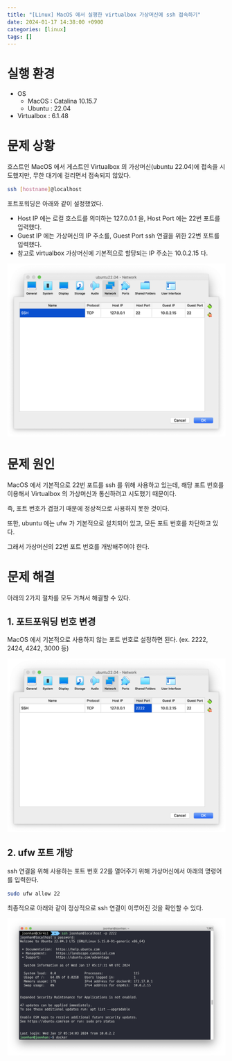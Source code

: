 ```yaml
---
title: "[Linux] MacOS 에서 실행한 virtualbox 가상머신에 ssh 접속하기"
date: 2024-01-17 14:38:00 +0900
categories: [linux]
tags: []
---
```


# 실행 환경

- OS
  - MacOS : Catalina 10.15.7
  - Ubuntu : 22.04
- Virtualbox : 6.1.48

# 문제 상황

호스트인 MacOS 에서 게스트인 Virtualbox 의 가상머신(ubuntu 22.04)에 접속을 시도했지만, 무한 대기에 걸리면서 접속되지 않았다.

```bash
ssh [hostname]@localhost
```

포트포워딩은 아래와 같이 설정했었다.

- Host IP 에는 로컬 호스트를 의미하는 127.0.0.1 을, Host Port 에는 22번 포트를 입력했다.
- Guest IP 에는 가상머신의 IP 주소를, Guest Port ssh 연결을 위한 22번 포트를 입력했다.
- 참고로 virtualbox 가상머신에 기본적으로 할당되는 IP 주소는 10.0.2.15 다.

![1.png](/assets/images/2024/2024-01-17-virtualbox-ssh-connection-with-macos/1.png)

# 문제 원인

MacOS 에서 기본적으로 22번 포트를 ssh 를 위해 사용하고 있는데, 해당 포트 번호를 이용해서 Virtualbox 의 가상머신과 통신하려고 시도했기 때문이다.

즉, 포트 번호가 겹쳤기 때문에 정상적으로 사용하지 못한 것이다.

또한, ubuntu 에는 ufw 가 기본적으로 설치되어 있고, 모든 포트 번호를 차단하고 있다.

그래서 가상머신의 22번 포트 번호를 개방해주어야 한다.

# 문제 해결

아래의 2가지 절차를 모두 거쳐서 해결할 수 있다.

## 1. 포트포워딩 번호 변경

MacOS 에서 기본적으로 사용하지 않는 포트 번호로 설정하면 된다. (ex. 2222, 2424, 4242, 3000 등)

![2.png](/assets/images/2024/2024-01-17-virtualbox-ssh-connection-with-macos/2.png)


## 2. ufw 포트 개방

ssh 연결을 위해 사용하는 포트 번호 22를 열어주기 위해 가상머신에서 아래의 명령어를 입력한다.

```bash
sudo ufw allow 22
```

최종적으로 아래와 같이 정상적으로 ssh 연결이 이루어진 것을 확인할 수 있다.

![3.png](/assets/images/2024/2024-01-17-virtualbox-ssh-connection-with-macos/3.png)
